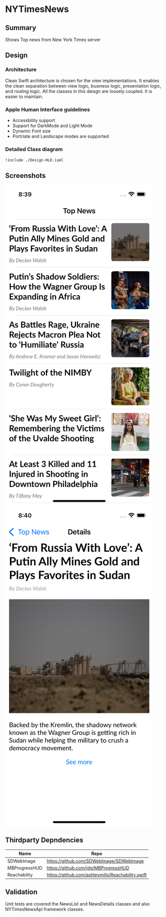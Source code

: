 # NYTimesNews

## Summary

  Shows Top news from New York Times server

## Design

### Architecture

Clean Swift architecture is chosen for the view implementations. It enables the clean separation between view logic, business logic, presentation logic, and routing logic. All the classes in this deisgn are loosely coupled. It is easier to maintain.

### Apple Human Interface guidelines

- Accessbility support
- Support for DarkMode and Light Mode
- Dynamic Font size
- Portriate and Landscape modes are supported

### Detailed Class diagram

```plantuml
!include ./Design-HLD.iuml
```

## Screenshots

![Top News](Screenshots/NewsList.png)
![News Details](./Screenshots/NewsDetails.png)

## Thirdparty Depndencies

| Name | Repo |
| --- | --- |
| SDWebImage | https://github.com/SDWebImage/SDWebImage |
| MBProgressHUD | https://github.com/jdg/MBProgressHUD |
| Reachability | https://github.com/ashleymills/Reachability.swift |
## Validation

Unit tests are covered the NewsList and NewsDetails classes and also NYTimesNewsApi framework classes.
